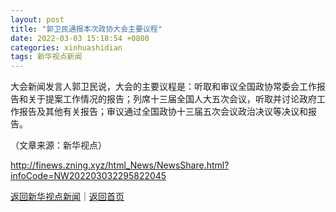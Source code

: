 ```yaml
---
layout: post
title: "郭卫民通报本次政协大会主要议程"
date: 2022-03-03 15:18:54 +0800
categories: xinhuashidian
tags: 新华视点新闻
---
```

<p>大会新闻发言人郭卫民说，大会的主要议程是：听取和审议全国政协常委会工作报告和关于提案工作情况的报告；列席十三届全国人大五次会议，听取并讨论政府工作报告及其他有关报告；审议通过全国政协十三届五次会议政治决议等决议和报告。</p><p class="em_media">（文章来源：新华视点）</p>

<http://finews.zning.xyz/html_News/NewsShare.html?infoCode=NW202203032295822045>

[返回新华视点新闻](//finews.withounder.com/category/xinhuashidian.html)｜[返回首页](//finews.withounder.com/)